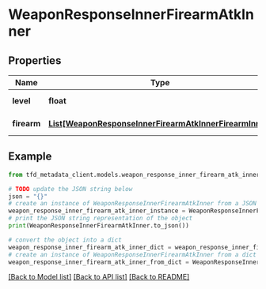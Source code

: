 # WeaponResponseInnerFirearmAtkInner


## Properties

Name | Type | Description | Notes
------------ | ------------- | ------------- | -------------
**level** | **float** | Firearm level | [optional] 
**firearm** | [**List[WeaponResponseInnerFirearmAtkInnerFirearmInner]**](WeaponResponseInnerFirearmAtkInnerFirearmInner.md) | Firearm ATK | [optional] 

## Example

```python
from tfd_metadata_client.models.weapon_response_inner_firearm_atk_inner import WeaponResponseInnerFirearmAtkInner

# TODO update the JSON string below
json = "{}"
# create an instance of WeaponResponseInnerFirearmAtkInner from a JSON string
weapon_response_inner_firearm_atk_inner_instance = WeaponResponseInnerFirearmAtkInner.from_json(json)
# print the JSON string representation of the object
print(WeaponResponseInnerFirearmAtkInner.to_json())

# convert the object into a dict
weapon_response_inner_firearm_atk_inner_dict = weapon_response_inner_firearm_atk_inner_instance.to_dict()
# create an instance of WeaponResponseInnerFirearmAtkInner from a dict
weapon_response_inner_firearm_atk_inner_from_dict = WeaponResponseInnerFirearmAtkInner.from_dict(weapon_response_inner_firearm_atk_inner_dict)
```
[[Back to Model list]](../README.md#documentation-for-models) [[Back to API list]](../README.md#documentation-for-api-endpoints) [[Back to README]](../README.md)


